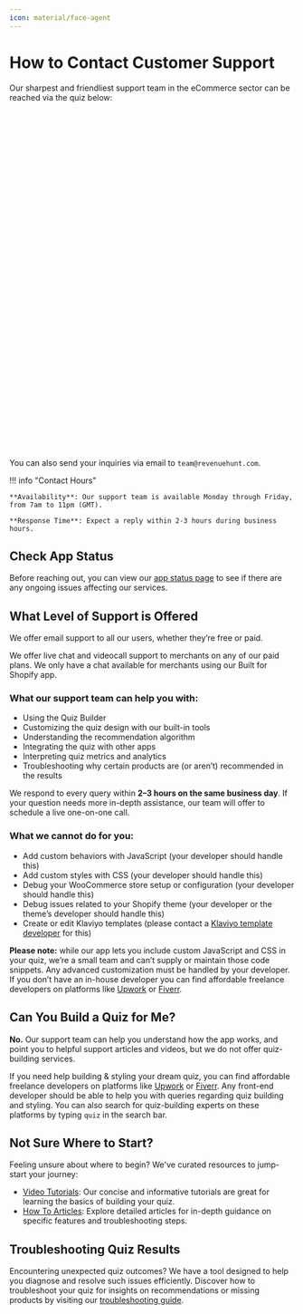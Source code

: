 ```yaml
---
icon: material/face-agent
---
```


# How to Contact Customer Support

Our sharpest and friendliest support team in the eCommerce sector can be reached via the quiz below:

<script src="https://admin.revenuehunt.com/embed.js" async></script>
<div class="rh-widget rh-inline" data-url="https://admin.revenuehunt.com/public/quiz/wnHprB" style="margin: 10px auto; width: 100%; height: 600px; display: flex;"></div>

You can also send your inquiries via email to `team@revenuehunt.com`.

!!! info "Contact Hours"

    **Availability**: Our support team is available Monday through Friday, from 7am to 11pm (GMT).
    
    **Response Time**: Expect a reply within 2-3 hours during business hours.

## Check App Status

Before reaching out, you can view our [app status page](https://status.revenuehunt.com/) to see if there are any ongoing issues affecting our services.


## What Level of Support is Offered

We offer email support to all our users, whether they’re free or paid.

We offer live chat and videocall support to merchants on any of our paid plans. We only have a chat available for merchants using our Built for Shopify app.

### What our support team **can** help you with:

- Using the Quiz Builder  
- Customizing the quiz design with our built-in tools  
- Understanding the recommendation algorithm  
- Integrating the quiz with other apps  
- Interpreting quiz metrics and analytics  
- Troubleshooting why certain products are (or aren’t) recommended in the results  

We respond to every query within **2–3 hours on the same business day**. If your question needs more in-depth assistance, our team will offer to schedule a live one-on-one call.

### What we **cannot** do for you:

- Add custom behaviors with JavaScript (your developer should handle this)  
- Add custom styles with CSS (your developer should handle this)  
- Debug your WooCommerce store setup or configuration (your developer should handle this)  
- Debug issues related to your Shopify theme (your developer or the theme’s developer should handle this)  
- Create or edit Klaviyo templates (please contact a [Klaviyo template developer](https://www.fiverr.com/gigs/klaviyo-template) for this)

**Please note:** while our app lets you include custom JavaScript and CSS in your quiz, we’re a small team and can’t supply or maintain those code snippets. Any advanced customization must be handled by your developer. If you don’t have an in-house developer you can find affordable freelance developers on platforms like [Upwork](https://www.upwork.com/) or [Fiverr](https://www.fiverr.com/).
 
## Can You Build a Quiz for Me?

**No.** Our support team can help you understand how the app works, and point you to helpful support articles and videos, but we do not offer quiz-building services. 

If you need help building & styling your dream quiz, you can find affordable freelance developers on platforms like [Upwork](https://www.upwork.com/) or [Fiverr](https://www.fiverr.com/). Any front-end developer should be able to help you with queries regarding quiz building and styling. You can also search for quiz-building experts on these platforms by typing `quiz` in the search bar.


## Not Sure Where to Start?

Feeling unsure about where to begin? We've curated resources to jump-start your journey:

- [Video Tutorials](/tutorials/): Our concise and informative tutorials are great for learning the basics of building your quiz.
- [How To Articles](/how-to-guides/create-first-quiz/): Explore detailed articles for in-depth guidance on specific features and troubleshooting steps.


## Troubleshooting Quiz Results

Encountering unexpected quiz outcomes? We have a tool designed to help you diagnose and resolve such issues efficiently. Discover how to troubleshoot your quiz for insights on recommendations or missing products by visiting our [troubleshooting guide](/how-to-guides/troubleshoot-product-results/).